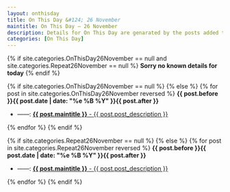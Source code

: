 ```yaml
---
layout: onthisday
title: On This Day &#124; 26 November
maintitle: On This Day — 26 November
description: Details for On This Day are genarated by the posts added to the website so the content is subject to changes/updates over time.
categories: [On This Day]
---
```


{% if site.categories.OnThisDay26November == null and site.categories.Repeat26November == null %}
<strong>Sorry no known details for today</strong>
{% endif %}

{% if site.categories.OnThisDay26November == null %}
{% else %}
{% for post in site.categories.OnThisDay26November reversed %}
<strong>{{ post.before }}{{ post.date | date: "%e %B %Y" }}{{ post.after }}</strong>
<ul>
<li> ——: <a class="{{ post.class }}" href="{{ post.url }}"><strong>{{ post.maintitle }}</strong> - {{ post.post_description }}</a></li>
</ul>
{% endfor %}
{% endif %}

{% if site.categories.Repeat26November == null %}
{% else %}
{% for post in site.categories.Repeat26November reversed %}
<strong>{{ post.before }}{{ post.date | date: "%e %B %Y" }}{{ post.after }}</strong>
<ul>
<li> ——: <a class="{{ post.class }}" href="{{ post.url }}"><strong>{{ post.maintitle }}</strong> - {{ post.post_description }}</a></li>
</ul>
{% endfor %}
{% endif %}

